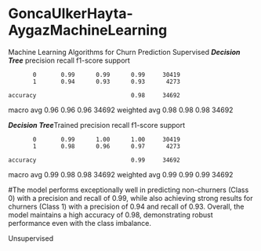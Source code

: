 # GoncaUlkerHayta-AygazMachineLearning
Machine Learning Algorithms for Churn Prediction
Supervised
*****Decision Tree*****
              precision    recall  f1-score   support

           0       0.99      0.99      0.99     30419
           1       0.94      0.93      0.93      4273

    accuracy                           0.98     34692
   macro avg       0.96      0.96      0.96     34692
weighted avg       0.98      0.98      0.98     34692

*****Decision Tree*****Trained
              precision    recall  f1-score   support

           0       0.99      1.00      1.00     30419
           1       0.98      0.96      0.97      4273

    accuracy                           0.99     34692
   macro avg       0.99      0.98      0.98     34692
weighted avg       0.99      0.99      0.99     34692

#The model performs exceptionally well in predicting non-churners (Class 0) with a precision and recall of 0.99, 
while also achieving strong results for churners (Class 1) with a precision of 0.94 and recall of 0.93. 
Overall, the model maintains a high accuracy of 0.98, demonstrating robust performance even with the class imbalance.

Unsupervised
